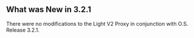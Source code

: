 ## What was New in 3.2.1

There were no modifications to the Light V2 Proxy in conjunction with O.S. Release 3.2.1.

